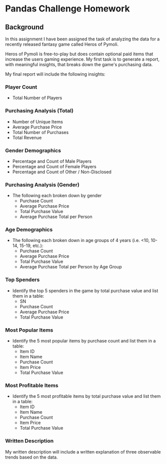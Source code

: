 # Pandas Challenge Homework

## Background

In this assignment I have been assigned the task of analyzing the data for a recently released fantasy game called Heros of Pymoli. 

Heros of Pymoli is free-to-play but does contain optional paid items that increase the users gaming experience. My first task is to generate a report, with meaningful insights, that breaks down the game's purchasing data.

My final report will include the following insights:

### Player Count

* Total Number of Players

### Purchasing Analysis (Total)

* Number of Unique Items
* Average Purchase Price
* Total Number of Purchases
* Total Revenue

### Gender Demographics

* Percentage and Count of Male Players
* Percentage and Count of Female Players
* Percentage and Count of Other / Non-Disclosed

### Purchasing Analysis (Gender)

* The following each broken down by gender
  * Purchase Count
  * Average Purchase Price
  * Total Purchase Value
  * Average Purchase Total per Person

### Age Demographics

* The following each broken down in age groups of 4 years (i.e. <10, 10-14, 15-19, etc.):
  * Purchase Count
  * Average Purchase Price
  * Total Purchase Value
  * Average Purchase Total per Person by Age Group

### Top Spenders

* Identify the top 5 spenders in the game by total purchase value and list them in a table:
  * SN
  * Purchase Count
  * Average Purchase Price
  * Total Purchase Value

### Most Popular Items

* Identify the 5 most popular items by purchase count and list them in a table:
  * Item ID
  * Item Name
  * Purchase Count
  * Item Price
  * Total Purchase Value

### Most Profitable Items

* Identify the 5 most profitable items by total purchase value and list them in a table:
  * Item ID
  * Item Name
  * Purchase Count
  * Item Price
  * Total Purchase Value

### Written Description

My written description will include a written explanation of three observable trends based on the data.